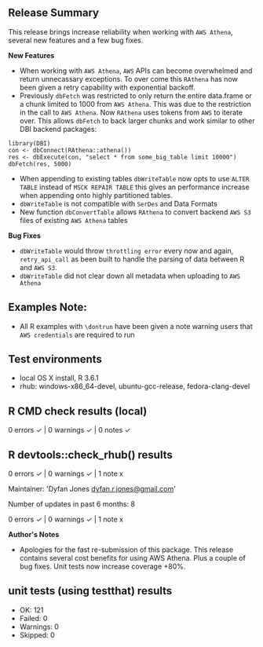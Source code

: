 ## Release Summary
This release brings increase reliability when working with `AWS Athena`, several new features and a few bug fixes.

**New Features**
* When working with `AWS Athena`, `AWS` APIs can become overwhelmed and return unnecassary exceptions. To over come this `RAthena` has now been given a retry capability with exponential backoff.
* Previously `dbFetch` was restricted to only return the entire data.frame or a chunk limited to 1000 from `AWS Athena`. This was due to the restriction in the call to `AWS Athena`. Now `RAthena` uses tokens from `AWS` to iterate over. This allows `dbFetch` to back larger chunks and work similar to other DBI backend packages:

```
library(DBI)
con <- dbConnect(RAthena::athena())
res <- dbExecute(con, "select * from some_big_table limit 10000")
dbFetch(res, 5000)
```

* When appending to existing tables `dbWriteTable` now opts to use `ALTER TABLE` instead of `MSCK REPAIR TABLE` this gives an performance increase when appending onto highly partitioned tables.
* `dbWriteTable` is not compatible with `SerDes` and Data Formats
* New function `dbConvertTable` allows `RAthena` to convert backend `AWS S3` files of existing `AWS Athena` tables

**Bug Fixes**
* `dbWriteTable` would throw `throttling error` every now and again, `retry_api_call` as been built to handle the parsing of data between R and `AWS S3`.
* `dbWriteTable` did not clear down all metadata when uploading to `AWS Athena`

## Examples Note:
* All R examples with `\dontrun` have been given a note warning users that `AWS credentials` are required to run

## Test environments
* local OS X install, R 3.6.1
* rhub: windows-x86_64-devel, ubuntu-gcc-release, fedora-clang-devel

## R CMD check results (local)
0 errors ✓ | 0 warnings ✓ | 0 notes ✓

## R devtools::check_rhub() results
0 errors ✓ | 0 warnings ✓ | 1 note x

Maintainer: 'Dyfan Jones <dyfan.r.jones@gmail.com>'

Number of updates in past 6 months: 8

0 errors ✓ | 0 warnings ✓ | 1 note x

**Author's Notes**
* Apologies for the fast re-submission of this package. This release contains several cost benefits for using AWS Athena. Plus a couple of bug fixes. Unit tests now increase coverage +80%.

## unit tests (using testthat) results
* OK:       121
* Failed:   0
* Warnings: 0
* Skipped:  0